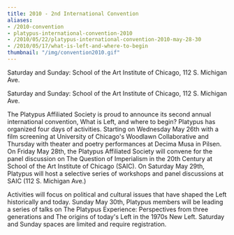 ```yaml
---
title: 2010 - 2nd International Convention
aliases:
- /2010-convention
- platypus-international-convention-2010
- /2010/05/22/platypus-international-convention-2010-may-28-30
- /2010/05/17/what-is-left-and-where-to-begin
thumbnail: "/img/convention2010.gif"
---
```



Saturday and Sunday: School of the Art Institute of Chicago, 112 S. Michigan Ave.

Saturday and Sunday: School of the Art Institute of Chicago, 112 S. Michigan Ave.

The Platypus Affiliated Society is proud to announce its second annual international convention, What is Left, and where to begin? Platypus has organized four days of activities. Starting on Wednesday May 26th with a film screening at University of Chicago's Woodlawn Collaborative and Thursday with theater and poetry performances at Decima Musa in Pilsen. On Friday May 28th, the Platypus Affiliated Society will convene for the panel discussion on The Question of Imperialism in the 20th Century at School of the Art Institute of Chicago (SAIC). On Saturday May 29th, Platypus will host a selective series of workshops and panel discussions at SAIC (112 S. Michigan Ave.)  

Activities will focus on political and cultural issues that have shaped the Left historically and today. Sunday May 30th, Platypus members will be leading a series of talks on The Platypus Experience: Perspectives from three generations and The origins of today's Left in the 1970s New Left. Saturday and Sunday spaces are limited and require registration.
